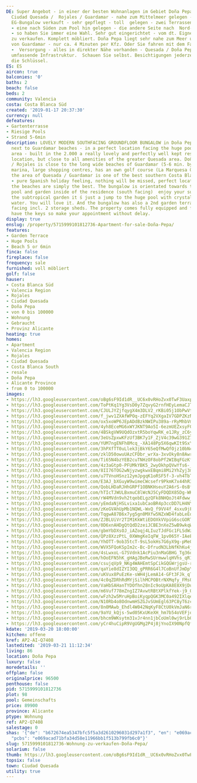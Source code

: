 ```yaml
---
DE: Super Angebot - in einer der besten Wohnanlagen im Gebiet Doña Pepa als Teil von
  Ciudad Quesada /  Rojales / Guardamar - nahe zum Mittelmeer gelegen - wird dieser
  EG-Bungalow verkauft - sehr gepflegt - toll  gelegen - zwei Terrassengarten-Seiten
  - eine nach Süden zum Pool hin gelegen - die andere Seite nach  Nord-Westen gelegen
  - so haben Sie immer eine Wahl. Sehr gut eingerichtet - vom dt. Eigner - im  Kundenauftrag
  zu verkaufen. Komplett möbliert. Doña Pepa liegt sehr nahe zum Meer und den langen  Sandstränden
  von Guardamar - nur ca. 4 Minuten per Kfz. Oder Sie fahren mit dem Fahrrad. Einkaufen
  -  Versorgung - alles in direkter Nähe vorhanden - Quesada / Doña Pepa bietet eine
  umfassende Infrastruktur.  Schauen Sie selbst. Besichtigungen jederzeit - wir haben
  die Schlüssel.
ES: ES
aircon: true
balconies: '0'
baths: 2
beach: false
beds: 2
community: Valencia
costa: Costa Blanca Süd
created: '2019-01-17 20:37:30'
currency: null
defeatures:
- Gartenterrasse
- Riesige Pools
- Strand 5-6min
description: LOVELY MODERN SOUTHFACING GROUNDFLOOR BUNGALOW in Doña Pepa / Quesada
  next to Guardamar beaches - in a perfect location facing the huge pool / garden
  area - built in the 2.000 a really lovely and perfectly well kept residence, quiet
  location, but close to all amenities of the greater Quesada area. Doña Pepa / Quesada
  / Rojales is close to the long wide beaches of Guardamar (5-6 min. by car), the
  marina, large shopping centres, has an own golf course (La Marquesa Golf) - and
  the area of Quesada / Guardamar is one of the best southern Costa Blanca locations
  - pure Spanish holiday feeling, nothing will be missed, perfect location and quality.  And
  the beaches are simply the best. The bungalow is orientated towards the wonderful
  pool and garden inside of the residence (south facing)  enjoy your sundowner overlooking
  the subtropical garden it ́s just a jump to the huge pool with crystal clear blue
  water. You will love it. And the bungalow has also a 2nd garden terrace north west
  facing incl. 2 storage sheds. The property comes fully equipped and furnished. We
  have the keys so make your appointment without delay.
display: true
enslug: /property/5715999101812736-Apartment-for-sale-Doña-Pepa/
features:
- Garden Terrace
- Huge Pools
- Beach 5 or 6min
finca: false
fireplace: false
frequency: sale
furnished: voll möbliert
golf: false
hauser:
- Costa Blanca Süd
- Valencia Region
- Rojales
- Ciudad Quesada
- Doña Pepa
- von 0 bis 100000
- Wohnung
- Gebraucht
- Provinz Alicante
heating: true
homes:
- Apartment
- Valencia Region
- Rojales
- Ciudad Quesada
- Costa Blanca South
- resale
- Doña Pepa
- Alicante Province
- from 0 to 100000
images:
- https://lh3.googleusercontent.com/oBg6sF9Id1dR__UC6x0vRHoZvx0TwF3UaxpJFAFWEBDvm7nsHPvA5EnZisRYtQuLG3LeS3e5Q8Xklmpar3Qb=w640-rj-e30-l100
- https://lh3.googleusercontent.com/ToPtKq1Yg3VsD0y7ZqvyG2rnfHEyLemaCJTY6EfyNaXWbr7-crb7Q8jkGPQ5BTna2ol8zynHWUfp9mNq_AbRcg=w640-rj-e30-l100
- https://lh3.googleusercontent.com/CJULJYZjfqygX4m3DLV2_rKBi05j1ObPwVttHbpgnKXJjwKPYuocndUM0i0cs9HlEJ3QnvFb44ms7KVUU5-6Xg=w640-rj-e30-l100
- https://lh3.googleusercontent.com/f_jwv1ZXAfWPOq-zEFYq2VXgaIV7GDPZKzNd6KALSr1ctA9YUSVB_ZzNtGaL9ioxPrmYuQJMzIdv7LorB4c=w640-rj-e30-l100
- https://lh3.googleusercontent.com/ox5xoWP6JEpADdBzkNWIPu389a-rRyMhbVmJH6HQ9x4rdAjveKJGGyBkIftBgQ-i0am5P43nRIkL1i3TwL4=w640-rj-e30-l100
- https://lh3.googleusercontent.com/4yh8EceMG6xWYJKNT9Ao5I-6ezmUEZxsyF0Aco5e4ecs6CG-pk36TMk8W5hF716IZYiPREuLdA2Hpt7dXNmw=w640-rj-e30-l100
- https://lh3.googleusercontent.com/4BSkgVW9UQdOzxtR5boYqwRK_e1JRy_zC6yXL7Eqpi6LPsaqZP6Yq-QehSUhjGtYzZlF3Xs9xwdXV-xYy_Jr=w640-rj-e30-l100
- https://lh3.googleusercontent.com/3eUsZpxwKFzUf3BK7y1F_ZjV4c39wG391Z7iYZPIVUK_gy4SW7eWVhb_HdNYy0v5wLtHiVp_Fk6PnZc2E48y=w640-rj-e30-l100
- https://lh3.googleusercontent.com/YUM7ngENFh8Mcq_-XA148Pp5X6qwKIt9SxYXbv-nf1C5sF0FtMLbdPcCF5x8QeiVd4JjALTitwcY39ipx81a=w640-rj-e30-l100
- https://lh3.googleusercontent.com/3hPXfTT0uLlek3jBkY65eQfMwQfOjz10bNccaVf56KDbsJ10GdTgZzJ9Z7PY2sdJEzpTKUR7luk7m0dw8Lvd=w640-rj-e30-l100
- https://lh3.googleusercontent.com/zklD50owuUAzCFDbr_wrXa-3xvOky8n8Awr8oJDTzpQzw5aTr0KIKf9Tj6dLksjMLYZMwp2jBQ7Li7FfKyQ=w640-rj-e30-l100
- https://lh3.googleusercontent.com/Ti65N4bzYEB2cuTNHzOF8obPf2WIBqFGzKfrvxhZBLOFO-Lk52GncgZ9ddWqpKAz_Z_QIJReSdZIMiQGq7Y=w640-rj-e30-l100
- https://lh3.googleusercontent.com/4z3aGtp0-PFUMkYBK5_2wyOkhpQVwYfs6-_BXN41Pzc2WzKGn4FCWcMDcP25ok4CRkndoSmb013_geqB62k=w640-rj-e30-l100
- https://lh3.googleusercontent.com/8II76TOG2wNjyzwgkwxEBqmi8Mi2YhZyj3mam0hYihpyTjCsTFRKzRk8zz7TOY4LpUhsXwIax6VLRvPxvX4=w640-rj-e30-l100
- https://lh3.googleusercontent.com/u7TVnoHSnz12ymJpgqK1oRSF5f-3-vh4TbTw5v82BaOn1JClnevdlPy0BAgJ_ZBcMCb3nJHdIM4WDghwOn53GQ=w640-rj-e30-l100
- https://lh3.googleusercontent.com/E3AJ_bXGuyW9wimeCWcsefr9PkmK7x44hR3V9vGgX2U7HlQCqCRFZ3RBDz1T4TjGZFG7haxQRvTXJC34Pow=w640-rj-e30-l100
- https://lh3.googleusercontent.com/QobLHDaRJHhGRPf1OBNKHseuY2A6rS-0sBfIBaTOamIyN217EeFfnqYgEWeYyVtFW97vtewtwhiz8K5a8ajN=w640-rj-e30-l100
- https://lh3.googleusercontent.com/hTIcTJWULBxmuC8lWcNJ5CyFDQDX85Dg-WKEqIynP7EmZHHadU7m4uTMXncMKRpxcnDdptzWaECBRllDbYg=w640-rj-e30-l100
- https://lh3.googleusercontent.com/rW4MVdn9vh2tqebELgzQFk8NHQoJt4Fdww_mBRbE9TU2GiYDJLdPFDXC2bO3eCtMan6WZbt2a3H0mBmjs0t6=w640-rj-e30-l100
- https://lh3.googleusercontent.com/yEmdaNjHSLvixa1ubCaoBR4p3ccDD7LH4NY1deabRgyyPfur--C28ozeCpZkbyKsCX9yAT8aiFwpF3CRSh0Xcg=w640-rj-e30-l100
- https://lh3.googleusercontent.com/zKeGVAhUpMb1NQWL-WxQ_f9VV4f_4sxu9jFtvRyXTWrnmqmwt5D8uOdg1iPJwq9Ot3d7aRz3kK6N3E37-3Cm=w640-rj-e30-l100
- https://lh3.googleusercontent.com/TqgwA87B6x7yg5gn0MXfw5NZxWD4fabLeEd_qfWOR8EJvFGDZVF3gmLRQVZ9ukPHq1Nta9NdMfHBBaRcRm0=w640-rj-e30-l100
- https://lh3.googleusercontent.com/ZJBLUiVr2TIM1KkWtiEDOXkVVpiG6scGORT8QqVisyjzEy8xGJKpJs8w1SXKa7vpluuP5UTB-NAlBKvjbFAhkw=w640-rj-e30-l100
- https://lh3.googleusercontent.com/0D6xnAHDgQtQdD2zeiJCBE3nXeZ5wB9wkqWRpLxmCuMcXBarzgFjr8HFmJ8747C-ea6LlCs5DpwEUI7MsQmG=w640-rj-e30-l100
- https://lh3.googleusercontent.com/gbmYbDXsOJ_iAZoqj4LIuzTJdFGc1FLSdWzFpxmVrrFu6pHyzhYffrtTcW0tqZbRfPwRbtws3G3t2QlDHWDiPQ=w640-rj-e30-l100
- https://lh3.googleusercontent.com/QPz8XzzPtL_0XWmgKeIqFW_1pv065Y-IAeEHv05MVc65x0EwXHSVoICogL5Ilg6MOzj3f4S9p8ltldxkPixBlw=w640-rj-e30-l100
- https://lh3.googleusercontent.com/YhOTT-9ob35tcT-9sL5okHs7G6yX9g-pMeOyiNlT-G3Ob2a_cjLCjlO7rOY3D95VUWtJ--ri6xEIrBsgYbA=w640-rj-e30-l100
- https://lh3.googleusercontent.com/WVX5FQoKSpIm2c-Bc-DfrudN3LbNfKhKu4jQPwq1tlhcjHCTnRwWNG7j6TrfnPjW5RehHz73jeolw8N7Pk9cgw=w640-rj-e30-l100
- https://lh3.googleusercontent.com/4sLwxoL-G7SVdnk1AcPiu3nMaGBHG_Tg36o1_Exn3kr8KMej5dzKs8FPqEG7eiMlxMnhT9f7LJg_RLJaoBCS=w640-rj-e30-l100
- https://lh3.googleusercontent.com/hOoEFN5hK_gHAgJBeRwSUrmwwlqHVhs_qR18QL6UHfsDow6vwH4deiuv2A78V1-MRLZ5CyIr13JC0cmQOrWg=w640-rj-e30-l100
- https://lh3.googleusercontent.com/csujqVp9_NKg4WAHEmtSpCikGQGWrjgsU-rd6QFb2zJbREe57vkyDvqAjY3GxuaLvf12uRysM4B0cV3H0vbFew=w640-rj-e30-l100
- https://lh3.googleusercontent.com/qaYie8dIZYI3OQ_gPRR6G4l7CoBnUfJmDpYfJJWd9ZhuvtUFFGjccEShE0gWBrLLdprN66knpSng7G9I3U8p=w640-rj-e30-l100
- https://lh3.googleusercontent.com/uKVux8PuEzKe-sWH4jLemA14-GFt3FJk_qTWCIRNEYEMbhx4g5dRqVZ2e8-l8YSJn_g7kq9NPUbnV9rQjBw=w640-rj-e30-l100
- https://lh3.googleusercontent.com/4c0qZDRhRdMYjSilhMCPOBtrNXMqfy_FMsQAnNHeHunEmPpTWay91ZZ34l8YHvCHlzQtm9lLSZyMmhi0IS0=w640-rj-e30-l100
- https://lh3.googleusercontent.com/VaHbSAHanTYDOfhn28nIc9oUpKA8E8X9jDu2Fwf5L-WhfhAa-wslzupd-OUt8snVBrrO_vRJtR31DJr_hj2V=w640-rj-e30-l100
- https://lh3.googleusercontent.com/m6Vuf778mZngIZ7AvwtRBtXPlkfYek-j9_OP9sCFSMWeK982DY1zwA5CLmbwp9TKErH0Ozc_xfcyUKowt8ae=w640-rj-e30-l100
- https://lh3.googleusercontent.com/wFzh2w5MruHpBoiKyqpQGK3MC0a492IXlqeoMG_9cu5lTOSImmMdPgA4IxnVBgHPBN7Zcnf5U4AD-XnngyA=w640-rj-e30-l100
- https://lh3.googleusercontent.com/N10Rb4o8OdnwmHSZGJvSUmEgl63PC8yT6zcu6rxQV7TR61ACpcDGoG0x0p4C9541Odu71fdVBdVzQXz6no7W=w640-rj-e30-l100
- https://lh3.googleusercontent.com/8n0MAwb_Ehdl4W042NqKyF8CtU0kVmJaN6rcjDhHPRju3jl03vFYU4QCV6m8VAdbaNpLHmIBQw2G0jJ1Ft9GIQ=w640-rj-e30-l100
- https://lh3.googleusercontent.com/9aYU_kQjs-5wd05KxUKeXH_hm7b54oVEFjoMYPyq5lgUKb75EOJG_EShRbXL-qhSpMQdTLcuarrharwbQsHA=w640-rj-e30-l100
- https://lh3.googleusercontent.com/bhcm9WKsytm31vJr4nn1jbCoUml0wj9rLb0Xefxyvx0B3HXLImV6RbrO1Vir9XRkUaSkGMo0QEy4Gph8-cmVcw=w640-rj-e30-l100
- https://lh3.googleusercontent.com/yCr4huCipR9VgUGMg2P4j8jYnoIX90NpfQfRzEtGRUrmQCp-k2j13QYkftI3959x7GFc8Y8mf-IMXkN7C-l4=w640-rj-e30-l100
kdate: '2019-03-20 18:00:00'
kitchen: offene
kref: AP2-AI-Q7408
lastedited: '2019-03-21 11:12:34'
living: 86
location: Doña Pepa
luxury: false
moredetails: ''
offplan: false
originalprice: 96500
penthouse: false
pid: 5715999101812736
plot: 98
pool: Gemeinschafts
price: 89900
province: Alicante
ptype: Wohnung
ref: AP2-Q7408
salestage: 0
shas: '{"de": "b672674ea5347bfc5f5a3d2610296031d297a1f3", "en": "e069acad71bfa34d58e11966bb1f513b799fb6c0",
  "pcbs": "e069acad71bfa34d58e11966bb1f513b799fb6c0"}'
slug: 5715999101812736-Wohnung-zu-verkaufen-Doña-Pepa/
solarium: false
thumb: https://lh3.googleusercontent.com/oBg6sF9Id1dR__UC6x0vRHoZvx0TwF3UaxpJFAFWEBDvm7nsHPvA5EnZisRYtQuLG3LeS3e5Q8Xklmpar3Qb=w400-h240-n-rj-e30-l100
topsix: false
town: Ciudad Quesada
utility: true
---
```

